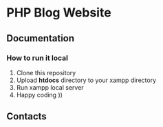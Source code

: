 # PHP Blog Website

## Documentation

### How to run it local

1. Clone this repository
2. Upload **htdocs** directory to your xampp directory
3. Run xampp local server
4. Happy coding ))

## Contacts
